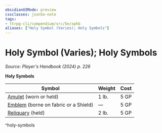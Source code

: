 ```yaml
---
obsidianUIMode: preview
cssclasses: json5e-note
tags:
- ttrpg-cli/compendium/src/5e/xphb
aliases: ["Holy Symbol (Varies); Holy Symbols"]
---
```

# Holy Symbol (Varies); Holy Symbols
*Source: Player's Handbook (2024) p. 226* 

**Holy Symbols**

| Symbol | Weight | Cost |
|--------|--------|------|
| [Amulet](2-Mechanics/CLI/items/amulet-xphb.md) (worn or held) | 1 lb. | 5 GP |
| [Emblem](2-Mechanics/CLI/items/emblem-xphb.md) (borne on fabric or a Shield) | — | 5 GP |
| [Reliquary](2-Mechanics/CLI/items/reliquary-xphb.md) (held) | 2 lb. | 5 GP |
^holy-symbols